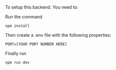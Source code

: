 To setup this backend. You need to:

Run the command
```
npm install
```

Then create a .env file with the following properties:

```
PORT=[YOUR PORT NUMBER HERE]
```

Finally run

```
npm run dev
```